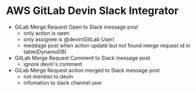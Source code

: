 # AWS GitLab Devin Slack Integrator

- GiLab Merge Request Open to Slack message post
  - only action is open
  - only assignee is @devin(GitLab User)
  - meddage post when action update but not found merge request id in table(DynamoDB)
- GitLab Merge Request Comment to Slack message post
  - ignore devin's comment
- GiLab Merge Request action merged to Slack message post
  - not mention to devin
  - infomation to slack channel user

